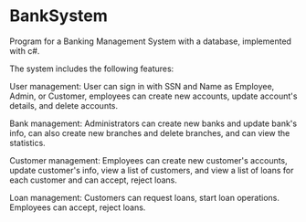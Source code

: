# BankSystem

Program for a Banking Management System with a database, implemented with c#.

The system includes the following features:

User management: User can sign in with SSN and Name as Employee, Admin, or Customer, employees can create new accounts, update account's details, and delete accounts.

Bank management: Administrators can create new banks and update bank's info, can also create new branches and delete branches, and can view the statistics. 

Customer management: Employees can create new customer's accounts, update customer's info, view a list of customers, and view a list of loans for each customer and can accept, reject loans.

Loan management: Customers can request loans, start loan operations. Employees can accept, reject loans.
